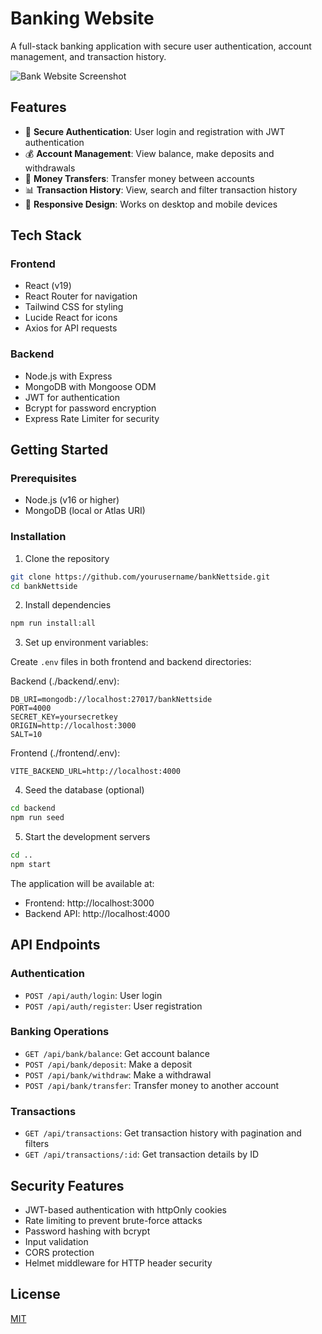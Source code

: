 # Banking Website

A full-stack banking application with secure user authentication, account management, and transaction history.

![Bank Website Screenshot](https://via.placeholder.com/800x400?text=Bank+Website+Screenshot)

## Features

- 🔐 **Secure Authentication**: User login and registration with JWT authentication
- 💰 **Account Management**: View balance, make deposits and withdrawals
- 💸 **Money Transfers**: Transfer money between accounts
- 📊 **Transaction History**: View, search and filter transaction history
- 📱 **Responsive Design**: Works on desktop and mobile devices

## Tech Stack

### Frontend
- React (v19)
- React Router for navigation
- Tailwind CSS for styling
- Lucide React for icons
- Axios for API requests

### Backend
- Node.js with Express
- MongoDB with Mongoose ODM
- JWT for authentication
- Bcrypt for password encryption
- Express Rate Limiter for security

## Getting Started

### Prerequisites
- Node.js (v16 or higher)
- MongoDB (local or Atlas URI)

### Installation

1. Clone the repository
```bash
git clone https://github.com/yourusername/bankNettside.git
cd bankNettside
```

2. Install dependencies
```bash
npm run install:all
```

3. Set up environment variables:

Create `.env` files in both frontend and backend directories:

Backend (./backend/.env):
```
DB_URI=mongodb://localhost:27017/bankNettside
PORT=4000
SECRET_KEY=yoursecretkey
ORIGIN=http://localhost:3000
SALT=10
```

Frontend (./frontend/.env):
```
VITE_BACKEND_URL=http://localhost:4000
```

4. Seed the database (optional)
```bash
cd backend
npm run seed
```

5. Start the development servers
```bash
cd ..
npm start
```

The application will be available at:
- Frontend: http://localhost:3000
- Backend API: http://localhost:4000

## API Endpoints

### Authentication
- `POST /api/auth/login`: User login
- `POST /api/auth/register`: User registration

### Banking Operations
- `GET /api/bank/balance`: Get account balance
- `POST /api/bank/deposit`: Make a deposit
- `POST /api/bank/withdraw`: Make a withdrawal
- `POST /api/bank/transfer`: Transfer money to another account

### Transactions
- `GET /api/transactions`: Get transaction history with pagination and filters
- `GET /api/transactions/:id`: Get transaction details by ID

## Security Features

- JWT-based authentication with httpOnly cookies
- Rate limiting to prevent brute-force attacks
- Password hashing with bcrypt
- Input validation
- CORS protection
- Helmet middleware for HTTP header security

## License

[MIT](LICENSE)

